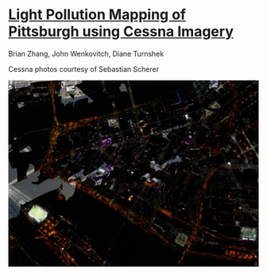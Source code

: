# [Light Pollution Mapping of Pittsburgh using Cessna Imagery](https://github.com/atomicapple0/pgh-skyglow-mapping/blob/master/Skyglow%20Research%20Documentation.pdf)

Brian Zhang, John Wenkovitch, Diane Turnshek

Cessna photos courtesy of Sebastian Scherer

![map](https://github.com/atomicapple0/pgh-skyglow-mapping/blob/master/map%20previews/pgh_01%20-%20Copy.jpg)
